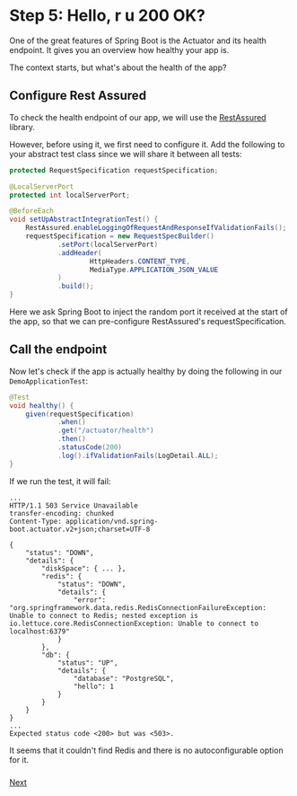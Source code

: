 # Step 5: Hello, r u 200 OK?

One of the great features of Spring Boot is the Actuator and its health endpoint. 
It gives you an overview how healthy your app is.

The context starts, but what's about the health of the app?

## Configure Rest Assured

To check the health endpoint of our app, we will use the [RestAssured](http://rest-assured.io/) library.

However, before using it, we first need to configure it. 
Add the following to your abstract test class since we will share it between all tests:

```java
protected RequestSpecification requestSpecification;

@LocalServerPort
protected int localServerPort;

@BeforeEach
void setUpAbstractIntegrationTest() {
    RestAssured.enableLoggingOfRequestAndResponseIfValidationFails();
    requestSpecification = new RequestSpecBuilder()
            .setPort(localServerPort)
            .addHeader(
                    HttpHeaders.CONTENT_TYPE,
                    MediaType.APPLICATION_JSON_VALUE
            )
            .build();
}
```

Here we ask Spring Boot to inject the random port it received at the start of the app, so that we can pre-configure RestAssured's requestSpecification.

## Call the endpoint

Now let's check if the app is actually healthy by doing the following in our `DemoApplicationTest`:

```java
@Test
void healthy() {
    given(requestSpecification)
            .when()
            .get("/actuator/health")
            .then()
            .statusCode(200)
            .log().ifValidationFails(LogDetail.ALL);
}
```

If we run the test, it will fail:

```text
...
HTTP/1.1 503 Service Unavailable
transfer-encoding: chunked
Content-Type: application/vnd.spring-boot.actuator.v2+json;charset=UTF-8

{
    "status": "DOWN",
    "details": {
        "diskSpace": { ... },
        "redis": {
            "status": "DOWN",
            "details": {
                "error": "org.springframework.data.redis.RedisConnectionFailureException: Unable to connect to Redis; nested exception is io.lettuce.core.RedisConnectionException: Unable to connect to localhost:6379"
            }
        },
        "db": {
            "status": "UP",
            "details": {
                "database": "PostgreSQL",
                "hello": 1
            }
        }
    }
}
... 
Expected status code <200> but was <503>.
```

It seems that it couldn't find Redis and there is no autoconfigurable option for it.

### 
[Next](step-6-adding-redis.md)